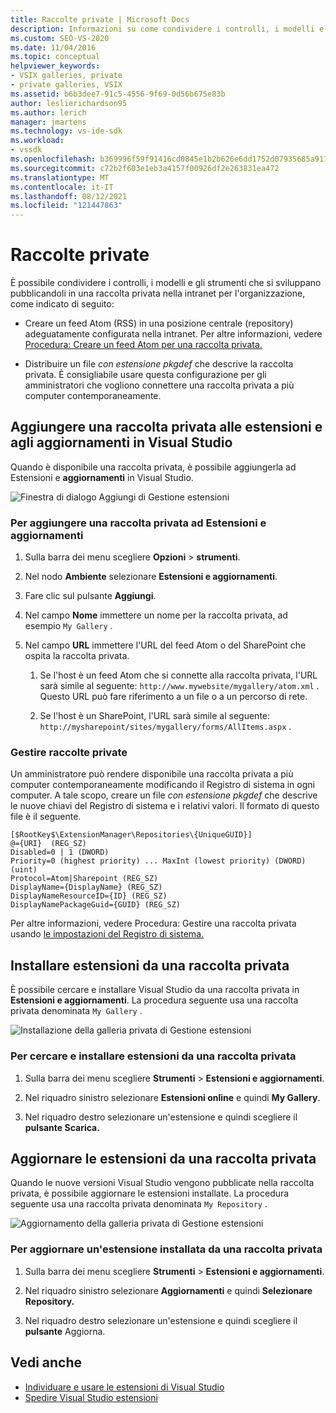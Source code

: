 ```yaml
---
title: Raccolte private | Microsoft Docs
description: Informazioni su come condividere i controlli, i modelli e gli strumenti che si sviluppano in Visual Studio SDK pubblicandoli in una raccolta privata.
ms.custom: SEO-VS-2020
ms.date: 11/04/2016
ms.topic: conceptual
helpviewer_keywords:
- VSIX galleries, private
- private galleries, VSIX
ms.assetid: b6b3dee7-91c5-4556-9f69-0d56b675e83b
author: leslierichardson95
ms.author: lerich
manager: jmartens
ms.technology: vs-ide-sdk
ms.workload:
- vssdk
ms.openlocfilehash: b369996f59f91416cd0845e1b2b626e6dd1752d07935685a917589c382647c12
ms.sourcegitcommit: c72b2f603e1eb3a4157f00926df2e263831ea472
ms.translationtype: MT
ms.contentlocale: it-IT
ms.lasthandoff: 08/12/2021
ms.locfileid: "121447863"
---
```

# <a name="private-galleries"></a>Raccolte private
È possibile condividere i controlli, i modelli e gli  strumenti che si sviluppano pubblicandoli in una raccolta privata nella intranet per l'organizzazione, come indicato di seguito:

- Creare un feed Atom (RSS) in una posizione centrale (repository) adeguatamente configurata nella intranet. Per altre informazioni, vedere [Procedura: Creare un feed Atom per una raccolta privata.](../extensibility/how-to-create-an-atom-feed-for-a-private-gallery.md)

- Distribuire un file *con estensione pkgdef* che descrive la raccolta privata. È consigliabile usare questa configurazione per gli amministratori che vogliono connettere una raccolta privata a più computer contemporaneamente.

## <a name="add-a-private-gallery-to-extensions-and-updates-in-visual-studio"></a>Aggiungere una raccolta privata alle estensioni e agli aggiornamenti in Visual Studio
 Quando è disponibile una raccolta privata, è possibile aggiungerla ad Estensioni e **aggiornamenti** in Visual Studio.

 ![Finestra di dialogo Aggiungi di Gestione estensioni](../extensibility/media/em_adddialog.png "EM_AddDialog")

### <a name="to-add-a-private-gallery-to-extensions-and-updates"></a>Per aggiungere una raccolta privata ad Estensioni e aggiornamenti

1. Sulla barra dei menu scegliere **Opzioni**  >  **strumenti**.

2. Nel nodo **Ambiente** selezionare **Estensioni e aggiornamenti**.

3. Fare clic sul pulsante **Aggiungi**.

4. Nel campo **Nome** immettere un nome per la raccolta privata, ad esempio `My Gallery` .

5. Nel campo **URL** immettere l'URL del feed Atom o del SharePoint che ospita la raccolta privata.

    1. Se l'host è un feed Atom che si connette alla raccolta privata, l'URL sarà simile al seguente: `http://www.mywebsite/mygallery/atom.xml` .  Questo URL può fare riferimento a un file o a un percorso di rete.

    2. Se l'host è un SharePoint, l'URL sarà simile al seguente: `http://mysharepoint/sites/mygallery/forms/AllItems.aspx` .

### <a name="manage-private-galleries"></a>Gestire raccolte private
 Un amministratore può rendere disponibile una raccolta privata a più computer contemporaneamente modificando il Registro di sistema in ogni computer. A tale scopo, creare un file *con estensione pkgdef* che descrive le nuove chiavi del Registro di sistema e i relativi valori.  Il formato di questo file è il seguente.

```
[$RootKey$\ExtensionManager\Repositories\{UniqueGUID}]
@={URI}  (REG_SZ)
Disabled=0 | 1 (DWORD)
Priority=0 (highest priority) ... MaxInt (lowest priority) (DWORD) (uint)
Protocol=Atom|Sharepoint (REG_SZ)
DisplayName={DisplayName} (REG_SZ)
DisplayNameResourceID={ID} (REG_SZ)
DisplayNamePackageGuid={GUID} (REG_SZ)

```

 Per altre informazioni, vedere Procedura: Gestire una raccolta privata usando [le impostazioni del Registro di sistema.](../extensibility/how-to-manage-a-private-gallery-by-using-registry-settings.md)

## <a name="install-extensions-from-a-private-gallery"></a>Installare estensioni da una raccolta privata
 È possibile cercare e installare Visual Studio da una raccolta privata in **Estensioni e aggiornamenti**. La procedura seguente usa una raccolta privata denominata `My Gallery` .

 ![Installazione della galleria privata di Gestione estensioni](../extensibility/media/em_.png "EM_")

### <a name="to-search-for-and-install-extensions-from-a-private-gallery"></a>Per cercare e installare estensioni da una raccolta privata

1. Sulla barra dei menu scegliere **Strumenti**  >  **Estensioni e aggiornamenti**.

2. Nel riquadro sinistro selezionare **Estensioni online** e quindi **My Gallery**.

3. Nel riquadro destro selezionare un'estensione e quindi scegliere il **pulsante Scarica.**

## <a name="update-extensions-from-a-private-gallery"></a>Aggiornare le estensioni da una raccolta privata
 Quando le nuove versioni Visual Studio vengono pubblicate nella raccolta privata, è possibile aggiornare le estensioni installate. La procedura seguente usa una raccolta privata denominata `My Repository` .

 ![Aggiornamento della galleria privata di Gestione estensioni](../extensibility/media/em_update.png "EM_Update")

### <a name="to-update-an-installed-extension-from-a-private-gallery"></a>Per aggiornare un'estensione installata da una raccolta privata

1. Sulla barra dei menu scegliere **Strumenti**  >  **Estensioni e aggiornamenti**.

2. Nel riquadro sinistro selezionare **Aggiornamenti** e quindi **Selezionare Repository.**

3. Nel riquadro destro selezionare un'estensione e quindi scegliere il **pulsante** Aggiorna.

## <a name="see-also"></a>Vedi anche
- [Individuare e usare le estensioni di Visual Studio](../ide/finding-and-using-visual-studio-extensions.md)
- [Spedire Visual Studio estensioni](../extensibility/shipping-visual-studio-extensions.md)
